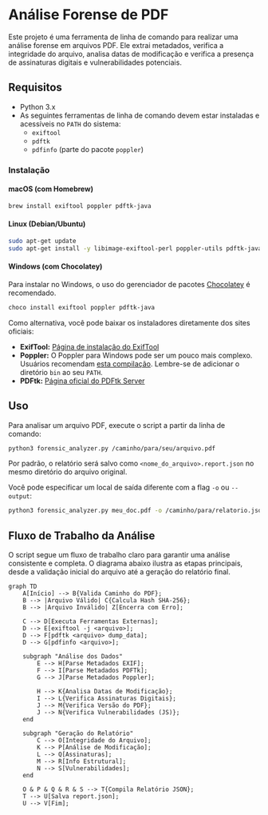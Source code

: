 # Análise Forense de PDF

Este projeto é uma ferramenta de linha de comando para realizar uma análise forense em arquivos PDF. Ele extrai metadados, verifica a integridade do arquivo, analisa datas de modificação e verifica a presença de assinaturas digitais e vulnerabilidades potenciais.

## Requisitos

- Python 3.x
- As seguintes ferramentas de linha de comando devem estar instaladas e acessíveis no `PATH` do sistema:
  - `exiftool`
  - `pdftk`
  - `pdfinfo` (parte do pacote `poppler`)

### Instalação

#### macOS (com Homebrew)

```bash
brew install exiftool poppler pdftk-java
```

#### Linux (Debian/Ubuntu)

```bash
sudo apt-get update
sudo apt-get install -y libimage-exiftool-perl poppler-utils pdftk-java
```

#### Windows (com Chocolatey)

Para instalar no Windows, o uso do gerenciador de pacotes [Chocolatey](https://chocolatey.org/install) é recomendado.

```powershell
choco install exiftool poppler pdftk-java
```

Como alternativa, você pode baixar os instaladores diretamente dos sites oficiais:
- **ExifTool:** [Página de instalação do ExifTool](https://exiftool.org/install.html)
- **Poppler:** O Poppler para Windows pode ser um pouco mais complexo. Usuários recomendam [esta compilação](https://github.com/oschwartz10612/poppler-windows/releases/). Lembre-se de adicionar o diretório `bin` ao seu `PATH`.
- **PDFtk:** [Página oficial do PDFtk Server](https://www.pdflabs.com/tools/pdftk-server/)

## Uso

Para analisar um arquivo PDF, execute o script a partir da linha de comando:

```bash
python3 forensic_analyzer.py /caminho/para/seu/arquivo.pdf
```

Por padrão, o relatório será salvo como `<nome_do_arquivo>.report.json` no mesmo diretório do arquivo original.

Você pode especificar um local de saída diferente com a flag `-o` ou `--output`:

```bash
python3 forensic_analyzer.py meu_doc.pdf -o /caminho/para/relatorio.json
```

## Fluxo de Trabalho da Análise

O script segue um fluxo de trabalho claro para garantir uma análise consistente e completa. O diagrama abaixo ilustra as etapas principais, desde a validação inicial do arquivo até a geração do relatório final.

```mermaid
graph TD
    A[Início] --> B{Valida Caminho do PDF};
    B --> |Arquivo Válido| C{Calcula Hash SHA-256};
    B --> |Arquivo Inválido| Z[Encerra com Erro];
    
    C --> D[Executa Ferramentas Externas];
    D --> E[exiftool -j <arquivo>];
    D --> F[pdftk <arquivo> dump_data];
    D --> G[pdfinfo <arquivo>];
    
    subgraph "Análise dos Dados"
        E --> H[Parse Metadados EXIF];
        F --> I[Parse Metadados PDFTk];
        G --> J[Parse Metadados Poppler];
        
        H --> K{Analisa Datas de Modificação};
        I --> L{Verifica Assinaturas Digitais};
        J --> M{Verifica Versão do PDF};
        J --> N{Verifica Vulnerabilidades (JS)};
    end
    
    subgraph "Geração do Relatório"
        C --> O[Integridade do Arquivo];
        K --> P[Análise de Modificação];
        L --> Q[Assinaturas];
        M --> R[Info Estrutural];
        N --> S[Vulnerabilidades];
    end

    O & P & Q & R & S --> T{Compila Relatório JSON};
    T --> U[Salva report.json];
    U --> V[Fim];
```
